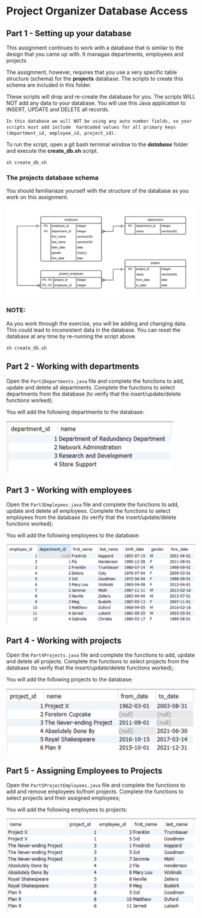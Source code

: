 # Project Organizer Database Access

## Part 1 - Setting up your database

This assignment continues to work with a database that is similar to the design that you came up with. It managas departments, employees and projects

The assignment, however, requires that you use a very specific table structure (schema) for the **projects** database. The scripts to create this schema are included in this folder.

These scripts will drop and re-create the database for you. The scripts WILL NOT add any data to your database. You will use this Java application to INSERT, UPDATE and DELETE all records.

    In this database we will NOT be using any auto number fields, so your scripts must add include  hardcoded values for all primary keys (department_id, employee_id, project_id).

To run the script, open a git bash terminal window to the **_database_** folder and execute the **create_db.sh** script.

```
sh create_db.sh
```

### The **projects** database schema

You should familiariaze yourself with the structure of the database as you work on this assignment.

![Projects Schema](projects_database.jpg)

### **NOTE:**

As you work through the exercise, you will be adding and changing data. This could lead to inconsistent data in the database. You can reset the database at any time by re-running the script above.

```
sh create_db.sh
```

## Part 2 - Working with departments

Open the `Part2Departments.java` file and complete the functions to add, update and delete all departments. Complete the functions to select departments from the database (to verify that the insert/update/delete functions worked);

You will add the following departments to the database:

![Departments](table_departments.jpg)

## Part 3 - Working with employees

Open the `Part3Employees.java` file and complete the functions to add, update and delete all employees. Complete the functions to select employees from the database (to verify that the insert/update/delete functions worked);

You will add the following employees to the database:

![Employees](table_employees.jpg)

## Part 4 - Working with projects

Open the `Part4Projects.java` file and complete the functions to add, update and delete all projects. Complete the functions to select projects from the database (to verify that the insert/update/delete functions worked);

You will add the following projects to the database:

![Projects](table_projects.jpg)

## Part 5 - Assigning Employees to Projects

Open the `Part5ProjectEmployees.java` file and complete the functions to add and remove employees to/from projects. Complete the functions to select projects and their assigned employees;

You will add the following employees to projects:

![Projects and Employees](table_project_employees.jpg)
